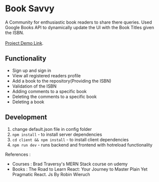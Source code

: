 # Book Savvy

A Community for enthusiastic book readers to share there queries. Used Google Books API to dynamically update the UI with the Book Titles given the ISBN. <br/> <br/>
 [Project Demo Link](https://rocky-stream-54864.herokuapp.com/posts).

## Functionality

-   Sign up and sign in
-   View all registered readers profile
-   Add a book to the repository(Providing the ISBN)
-   Validation of the ISBN
-   Adding comments to a specific book
-   Deleting the comments to a specific book
-   Deleting a book

## Development

1. change default.json file in config folder
2. `npm install` - to install server dependencies
3. `cd client && npm install` - to install client dependencies
4. `npm run dev` - runs backend and frontend with hotreload functionality

References :

- Courses : Brad Traversy's MERN Stack course on udemy
- Books : The Road to Learn React: Your Journey to Master Plain Yet Pragmatic React. Js By Robin Wieruch

